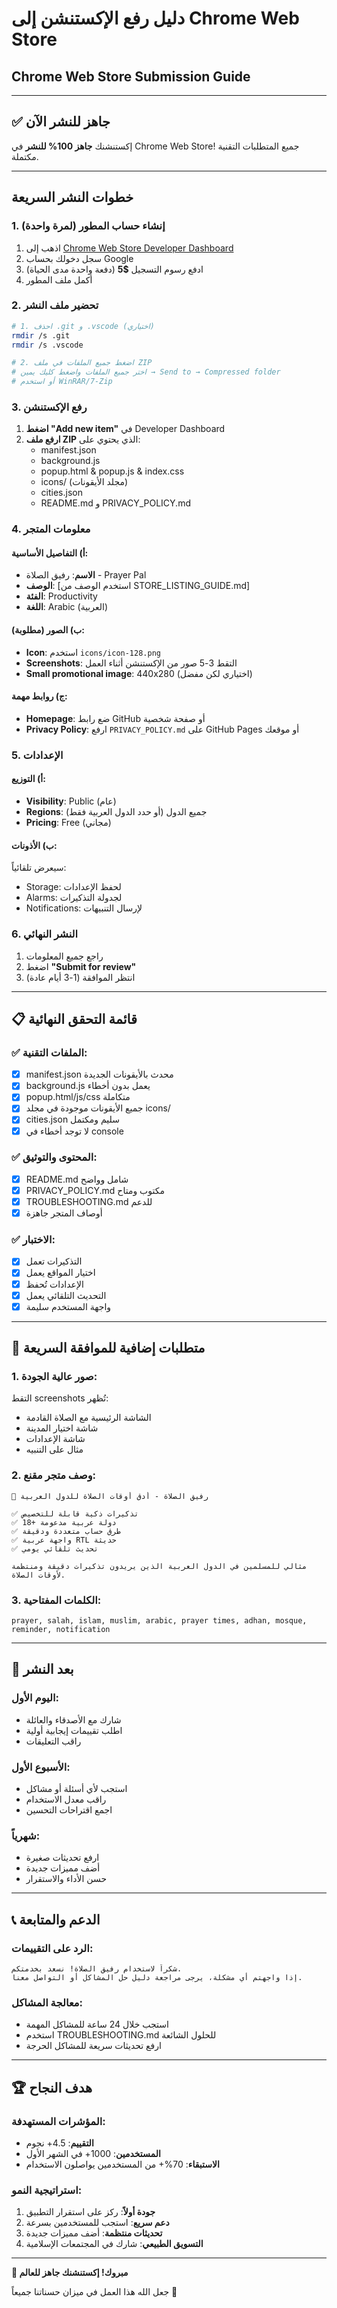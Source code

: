 # دليل رفع الإكستنشن إلى Chrome Web Store

## Chrome Web Store Submission Guide

---

## ✅ جاهز للنشر الآن

إكستنشنك **جاهز 100% للنشر** في Chrome Web Store! جميع المتطلبات التقنية مكتملة.

---

## خطوات النشر السريعة

### 1. إنشاء حساب المطور (لمرة واحدة)
1. اذهب إلى [Chrome Web Store Developer Dashboard](https://chrome.google.com/webstore/devconsole/)
2. سجل دخولك بحساب Google
3. ادفع رسوم التسجيل **$5** (دفعة واحدة مدى الحياة)
4. أكمل ملف المطور

### 2. تحضير ملف النشر
```bash
# 1. احذف .git و .vscode (اختياري)
rmdir /s .git
rmdir /s .vscode

# 2. اضغط جميع الملفات في ملف ZIP
# اختر جميع الملفات واضغط كليك يمين → Send to → Compressed folder
# أو استخدم WinRAR/7-Zip
```

### 3. رفع الإكستنشن
1. **اضغط "Add new item"** في Developer Dashboard
2. **ارفع ملف ZIP** الذي يحتوي على:
   - manifest.json
   - background.js
   - popup.html & popup.js & index.css
   - icons/ (مجلد الأيقونات)
   - cities.json
   - README.md و PRIVACY_POLICY.md

### 4. معلومات المتجر

#### أ) التفاصيل الأساسية:
- **الاسم**: رفيق الصلاة - Prayer Pal
- **الوصف**: [استخدم الوصف من STORE_LISTING_GUIDE.md]
- **الفئة**: Productivity
- **اللغة**: Arabic (العربية)

#### ب) الصور (مطلوبة):
- **Icon**: استخدم `icons/icon-128.png`
- **Screenshots**: التقط 3-5 صور من الإكستنشن أثناء العمل
- **Small promotional image**: 440x280 (اختياري لكن مفضل)

#### ج) روابط مهمة:
- **Homepage**: ضع رابط GitHub أو صفحة شخصية
- **Privacy Policy**: ارفع `PRIVACY_POLICY.md` على GitHub Pages أو موقعك

### 5. الإعدادات

#### أ) التوزيع:
- **Visibility**: Public (عام)
- **Regions**: جميع الدول (أو حدد الدول العربية فقط)
- **Pricing**: Free (مجاني)

#### ب) الأذونات:
سيعرض تلقائياً:
- Storage: لحفظ الإعدادات
- Alarms: لجدولة التذكيرات  
- Notifications: لإرسال التنبيهات

### 6. النشر النهائي
1. راجع جميع المعلومات
2. اضغط **"Submit for review"**
3. انتظر الموافقة (1-3 أيام عادة)

---

## 📋 قائمة التحقق النهائية

### ✅ الملفات التقنية:
- [x] manifest.json محدث بالأيقونات الجديدة
- [x] background.js يعمل بدون أخطاء
- [x] popup.html/js/css متكاملة
- [x] جميع الأيقونات موجودة في مجلد icons/
- [x] cities.json سليم ومكتمل
- [x] لا توجد أخطاء في console

### ✅ المحتوى والتوثيق:
- [x] README.md شامل وواضح
- [x] PRIVACY_POLICY.md مكتوب ومتاح
- [x] TROUBLESHOOTING.md للدعم
- [x] أوصاف المتجر جاهزة

### ✅ الاختبار:
- [x] التذكيرات تعمل
- [x] اختيار المواقع يعمل
- [x] الإعدادات تُحفظ
- [x] التحديث التلقائي يعمل
- [x] واجهة المستخدم سليمة

---

## 🎯 متطلبات إضافية للموافقة السريعة

### 1. صور عالية الجودة:
التقط screenshots تُظهر:
- الشاشة الرئيسية مع الصلاة القادمة
- شاشة اختيار المدينة
- شاشة الإعدادات
- مثال على التنبيه

### 2. وصف متجر مقنع:
```
🕌 رفيق الصلاة - أدق أوقات الصلاة للدول العربية

✅ تذكيرات ذكية قابلة للتخصيص
✅ 18+ دولة عربية مدعومة  
✅ طرق حساب متعددة ودقيقة
✅ واجهة عربية RTL حديثة
✅ تحديث تلقائي يومي

مثالي للمسلمين في الدول العربية الذين يريدون تذكيرات دقيقة ومنتظمة لأوقات الصلاة.
```

### 3. الكلمات المفتاحية:
```
prayer, salah, islam, muslim, arabic, prayer times, adhan, mosque, reminder, notification
```

---

## 🚀 بعد النشر

### اليوم الأول:
- شارك مع الأصدقاء والعائلة
- اطلب تقييمات إيجابية أولية
- راقب التعليقات

### الأسبوع الأول:
- استجب لأي أسئلة أو مشاكل
- راقب معدل الاستخدام
- اجمع اقتراحات التحسين

### شهرياً:
- ارفع تحديثات صغيرة
- أضف مميزات جديدة
- حسن الأداء والاستقرار

---

## 📞 الدعم والمتابعة

### الرد على التقييمات:
```
شكراً لاستخدام رفيق الصلاة! نسعد بخدمتكم.
إذا واجهتم أي مشكلة، يرجى مراجعة دليل حل المشاكل أو التواصل معنا.
```

### معالجة المشاكل:
- استجب خلال 24 ساعة للمشاكل المهمة
- استخدم TROUBLESHOOTING.md للحلول الشائعة
- ارفع تحديثات سريعة للمشاكل الحرجة

---

## 🏆 هدف النجاح

### المؤشرات المستهدفة:
- **التقييم**: 4.5+ نجوم
- **المستخدمين**: 1000+ في الشهر الأول
- **الاستبقاء**: 70%+ من المستخدمين يواصلون الاستخدام

### استراتيجية النمو:
1. **جودة أولاً**: ركز على استقرار التطبيق
2. **دعم سريع**: استجب للمستخدمين بسرعة
3. **تحديثات منتظمة**: أضف مميزات جديدة
4. **التسويق الطبيعي**: شارك في المجتمعات الإسلامية

---

**🎉 مبروك! إكستنشنك جاهز للعالم**

جعل الله هذا العمل في ميزان حسناتنا جميعاً 🤲